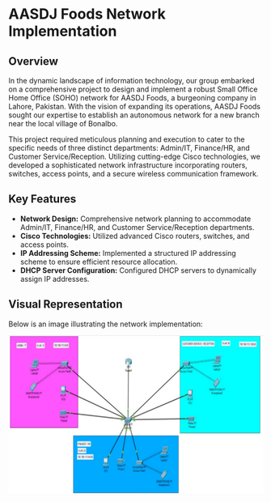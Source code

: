 # AASDJ Foods Network Implementation

## Overview
In the dynamic landscape of information technology, our group embarked on a comprehensive project to design and implement a robust Small Office Home Office (SOHO) network for AASDJ Foods, a burgeoning company in Lahore, Pakistan. With the vision of expanding its operations, AASDJ Foods sought our expertise to establish an autonomous network for a new branch near the local village of Bonalbo.

This project required meticulous planning and execution to cater to the specific needs of three distinct departments: Admin/IT, Finance/HR, and Customer Service/Reception. Utilizing cutting-edge Cisco technologies, we developed a sophisticated network infrastructure incorporating routers, switches, access points, and a secure wireless communication framework.

## Key Features
- **Network Design:** Comprehensive network planning to accommodate Admin/IT, Finance/HR, and Customer Service/Reception departments.
- **Cisco Technologies:** Utilized advanced Cisco routers, switches, and access points.
- **IP Addressing Scheme:** Implemented a structured IP addressing scheme to ensure efficient resource allocation.
- **DHCP Server Configuration:** Configured DHCP servers to dynamically assign IP addresses.


## Visual Representation
Below is an image illustrating the network implementation:

![Network Implementation](images/implementation.PNG)
